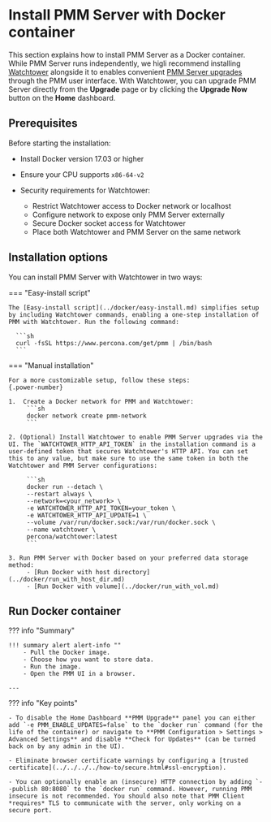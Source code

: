 # Install PMM Server with Docker container

This section explains how to install PMM Server as a Docker container. While PMM Server runs independently, we higli recommend installing [Watchtower](https://containrrr.dev/watchtower/) alongside it to enables convenient [PMM Server upgrades](../../../../pmm-upgrade/ui_upgrade.md) through the PMM user interface. With Watchtower, you can upgrade PMM Server directly from the **Upgrade** page or by clicking the **Upgrade Now** button on the **Home** dashboard.

## Prerequisites

Before starting the installation:

- Install Docker version 17.03 or higher
- Ensure your CPU supports `x86-64-v2`
- Security requirements for Watchtower:

    - Restrict Watchtower access to Docker network or localhost
    - Configure network to expose only PMM Server externally
    - Secure Docker socket access for Watchtower
    - Place both Watchtower and PMM Server on the same network

## Installation options

You can install PMM Server with Watchtower in two ways:


=== "Easy-install script"

    The [Easy-install script](../docker/easy-install.md) simplifies setup by including Watchtower commands, enabling a one-step installation of PMM with Watchtower. Run the following command:

      ```sh
      curl -fsSL https://www.percona.com/get/pmm | /bin/bash
      ```

=== "Manual installation"

    For a more customizable setup, follow these steps:
    {.power-number}

    1.  Create a Docker network for PMM and Watchtower:
         ```sh
         docker network create pmm-network
         ```

    2. (Optional) Install Watchtower to enable PMM Server upgrades via the UI. The `WATCHTOWER_HTTP_API_TOKEN` in the installation command is a user-defined token that secures Watchtower's HTTP API. You can set this to any value, but make sure to use the same token in both the Watchtower and PMM Server configurations:

         ```sh  
         docker run --detach \
         --restart always \
         --network=<your_network> \
         -e WATCHTOWER_HTTP_API_TOKEN=your_token \
         -e WATCHTOWER_HTTP_API_UPDATE=1 \
         --volume /var/run/docker.sock:/var/run/docker.sock \
         --name watchtower \
         percona/watchtower:latest
         ```

    3. Run PMM Server with Docker based on your preferred data storage method:
         - [Run Docker with host directory](../docker/run_with_host_dir.md)
         - [Run Docker with volume](../docker/run_with_vol.md)


## Run Docker container

??? info "Summary"

    !!! summary alert alert-info ""
        - Pull the Docker image.
        - Choose how you want to store data.
        - Run the image.
        - Open the PMM UI in a browser.

    ---
??? info "Key points"

    - To disable the Home Dashboard **PMM Upgrade** panel you can either add `-e PMM_ENABLE_UPDATES=false` to the `docker run` command (for the life of the container) or navigate to **PMM Configuration > Settings > Advanced Settings** and disable **Check for Updates** (can be turned back on by any admin in the UI).

    - Eliminate browser certificate warnings by configuring a [trusted certificate](../../../../how-to/secure.html#ssl-encryption).

    - You can optionally enable an (insecure) HTTP connection by adding `--publish 80:8080` to the `docker run` command. However, running PMM insecure is not recommended. You should also note that PMM Client *requires* TLS to communicate with the server, only working on a secure port.
